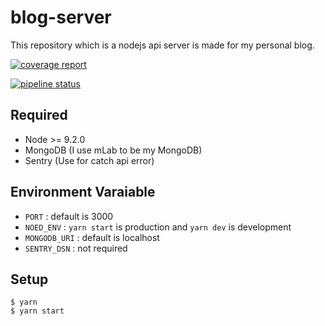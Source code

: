 # blog-server
This repository which is a nodejs api server is made for my personal blog.

[![coverage report](https://gitlab.com/Rukeith/blog-server/badges/master/coverage.svg)](https://gitlab.com/Rukeith/blog-server/commits/master)

[![pipeline status](https://gitlab.com/Rukeith/blog-server/badges/master/pipeline.svg)](https://gitlab.com/Rukeith/blog-server/commits/master)

## Required
* Node >= 9.2.0
* MongoDB (I use mLab to be my MongoDB)
* Sentry (Use for catch api error)

## Environment Varaiable
* `PORT` : default is 3000
* `NOED_ENV` : `yarn start` is production and `yarn dev` is development
* `MONGODB_URI` : default is localhost
* `SENTRY_DSN` : not required

## Setup

    $ yarn
    $ yarn start
